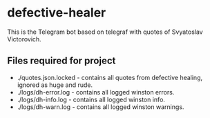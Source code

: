 # defective-healer
This is the Telegram bot based on telegraf with quotes of Svyatoslav Victorovich.

## Files required for project
- ./quotes.json.locked  - contains all quotes from defective healing, ignored as huge and rude.
- ./logs/dh-error.log   - contains all logged winston errors.
- ./logs/dh-info.log    - contains all logged winston info.
- ./logs/dh-warn.log    - contains all logged winston warnings.